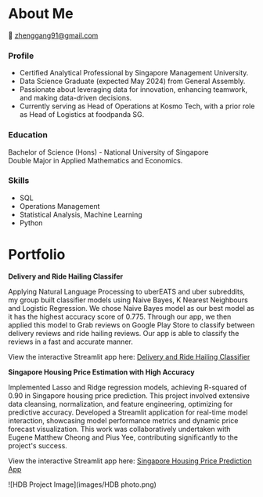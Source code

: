# About Me

📧 zhenggang91@gmail.com

### Profile
- Certified Analytical Professional by Singapore Management University.
- Data Science Graduate (expected May 2024) from General Assembly.
- Passionate about leveraging data for innovation, enhancing teamwork, and making data-driven decisions.
- Currently serving as Head of Operations at Kosmo Tech, with a prior role as Head of Logistics at foodpanda SG.

### Education

Bachelor of Science (Hons) - National University of Singapore  
Double Major in Applied Mathematics and Economics.

### Skills

- SQL
- Operations Management
- Statistical Analysis, Machine Learning
- Python

# Portfolio

**Delivery and Ride Hailing Classifer**

Applying Natural Language Processing to uberEATS and uber subreddits, my group built classifier models using Naive Bayes, K Nearest Neighbours and Logistic Regression. We chose Naive Bayes model as our best model as it has the highest accuracy score of 0.775. Through our app, we then applied this model to Grab reviews on Google Play Store to classify between delivery reviews and ride hailing reviews. Our app is able to classify the reviews in a fast and accurate manner.

View the interactive Streamlit app here: [Delivery and Ride Hailing Classifier](https://dsi-42-project3-nhd8nmmbaulvgavhcbsoky.streamlit.app/)


**Singapore Housing Price Estimation with High Accuracy**

Implemented Lasso and Ridge regression models, achieving R-squared of 0.90 in Singapore housing price prediction. This project involved extensive data cleansing, normalization, and feature engineering, optimizing for predictive accuracy. Developed a Streamlit application for real-time model interaction, showcasing model performance metrics and dynamic price forecast visualization. This work was collaboratively undertaken with Eugene Matthew Cheong and Pius Yee, contributing significantly to the project's success.

View the interactive Streamlit app here: [Singapore Housing Price Prediction App](https://housepricepredmaster-mz37suvhp8fcmtsfpmsgka.streamlit.app/)

![HDB Project Image](images/HDB photo.png)



